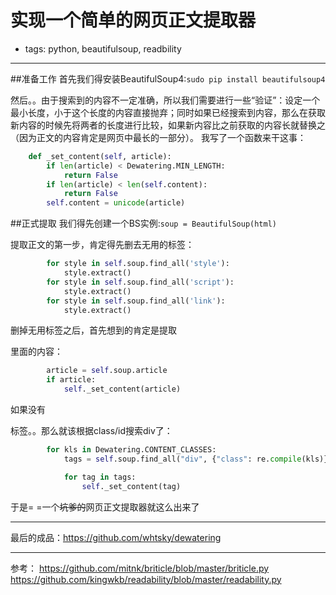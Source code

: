 # 实现一个简单的网页正文提取器
- tags: python, beautifulsoup, readbility

---


##准备工作
首先我们得安装BeautifulSoup4:`sudo pip install beautifulsoup4`


然后。。由于搜索到的内容不一定准确，所以我们需要进行一些“验证”：设定一个最小长度，小于这个长度的内容直接抛弃；同时如果已经搜索到内容，那么在获取新内容的时候先将两者的长度进行比较，如果新内容比之前获取的内容长就替换之（因为正文的内容肯定是网页中最长的一部分）。
我写了一个函数来干这事：
```python
    def _set_content(self, article):
        if len(article) < Dewatering.MIN_LENGTH:
            return False
        if len(article) < len(self.content):
            return False
        self.content = unicode(article)
```

##正式提取
我们得先创建一个BS实例:`soup = BeautifulSoup(html)`

提取正文的第一步，肯定得先删去无用的标签：
```python
        for style in self.soup.find_all('style'):
            style.extract()
        for style in self.soup.find_all('script'):
            style.extract()
        for style in self.soup.find_all('link'):
            style.extract()
```

删掉无用标签之后，首先想到的肯定是提取<article>里面的内容：
```python
        article = self.soup.article
        if article:
            self._set_content(article)
```

如果没有<article>标签。。那么就该根据class/id搜索div了：
```python
        for kls in Dewatering.CONTENT_CLASSES:
            tags = self.soup.find_all("div", {"class": re.compile(kls)})

            for tag in tags:
                self._set_content(tag)
```

于是= =一个~~坑爹的~~网页正文提取器就这么出来了

---

最后的成品：https://github.com/whtsky/dewatering

---

参考：
https://github.com/mitnk/briticle/blob/master/briticle.py
https://github.com/kingwkb/readability/blob/master/readability.py